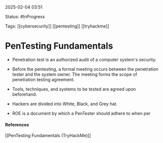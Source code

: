 
2025-02-04 03:51

Status: #InProgress 

Tags: [[cybersecurity]] [[pentesting]] [[tryhackme]]

# PenTesting Fundamentals

- Penetration test is an authorized audit of a computer system's security. 
- Before the pentesting, a formal meeting occurs between the penetration tester and the system owner. The meeting forms the scope of penetration testing agreement.
- Tools, techniques, and systems to be tested are agreed upon beforehand. 

- Hackers are divided into White, Black, and Grey hat.
- ROE is a document by which a PenTester should adhere to when per




#### References
[[PenTesting Fundamentals (TryHackMe)]]